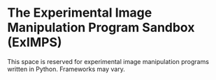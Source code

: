 # The Experimental Image Manipulation Program Sandbox (ExIMPS)
This space is reserved for experimental image manipulation programs written in Python. Frameworks may vary.
